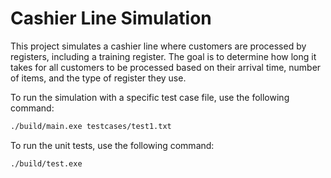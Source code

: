 # Cashier Line Simulation

This project simulates a cashier line where customers are processed by registers, including a training register. The goal is to determine how long it takes for all customers to be processed based on their arrival time, number of items, and the type of register they use.

To run the simulation with a specific test case file, use the following command:

```bash
./build/main.exe testcases/test1.txt
```

To run the unit tests, use the following command:
```bash
./build/test.exe
```
